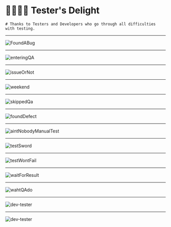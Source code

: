 # 👨‍💻🧪🥲 Tester's Delight 


```
# Thanks to Testers and Developers who go through all difficulties with testing.
```

---

![FoundABug](/images/george-found-bug.jpg)


---

![enteringQA](/images/enteringQA.gif)

---

![issueOrNot](/images/issueVScantReproduce.gif)

---

![weekend](/images/weekend.gif)

---

![skippedQa](/images/skippedQA.jpeg)

---

![foundDefect](/images/foundDefect.jpeg)

---

![aintNobodyManualTest](/images/aintNobodyManualtest.jpeg)

---

![testSword](/images/testSword.jpeg)

---

![testWontFail](/images/testWontFail.jpeg)

---

![waitForResult](/images/waitForResult.jpeg)

---

![wahtQAdo](/images/whatQAdo.jpeg)

---

![dev-tester](/images/dev-tester.jpg)

---

![dev-tester](/images/dev-tester2.jpg)







